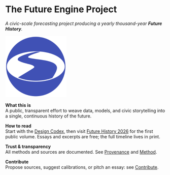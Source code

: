 # The Future Engine Project

*A civic-scale forecasting project producing a yearly thousand-year **Future History**.*

![logo](assets/future-engine-logo-indigo-192.png)

**What this is**  
A public, transparent effort to weave data, models, and civic storytelling into a single, continuous history of the future.

**How to read**  
Start with the [Design Codex](codex/index.md), then visit [Future History 2026](future-history/2026/index.md) for the first public volume. Essays and excerpts are free; the full timeline lives in print.

**Trust & transparency**  
All methods and sources are documented. See [Provenance](provenance/registry.md) and [Method](method/model-zoo.md).

**Contribute**  
Propose sources, suggest calibrations, or pitch an essay: see [Contribute](contribute/how-to.md).

